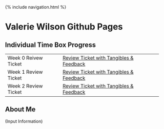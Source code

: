 {% include navigation.html %}

# Valerie Wilson Github Pages

## Individual Time Box Progress
<table>
<tr>
<td>Week 0 Reivew Ticket</td>
<td> 
  <a href="https://github.com/DistilledVinegar/tri3/issues/1 target="_blank">Review Ticket with Tangibles & Feedback</a>
</td>
</tr>

<tr>
<td>Week 1 Review Ticket</td>
<td>  
<a href=" " target="_blank">Review Ticket with Tangibles & Feedback</a>

</td>
</tr>

<tr>
<td>Week 2 Review Ticket</td>
<td>  
<a href="https://github.com/DistilledVinegar/tri3/issues/3" target="_blank">Review Ticket with Tangibles & Feedback</a>
</td>
</tr>

</table>
                                                                           
## About Me
(Input Information)

